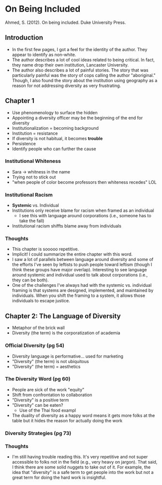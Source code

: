 # On Being Included

Ahmed, S. (2012). On being included. Duke University Press.

## Introduction

- In the first few pages, I got a feel for the identity
  of the author. They appear to identify as non-white.
- The author describes a lot of cool ideas related to
  being critical. In fact, they name drop their own
  institution, Lancaster University. 
- The author also describes a lot of painful stories.
  The story that was particularly painful was the
  story of cops calling the author "aboriginal."
  Though, I also found the story about the institution
  using geography as a reason for not addressing diversity
  as very frustrating. 

## Chapter 1

- Use phenomenology to surface the hidden
- Appointing a diversity officer may be the beginning of the end
  for diversity
- Institutionalization = becoming background
- Institution = resistance
- If diversity is not habitual, it becomes **trouble**
- Persistence
- Identify people who can further the cause

### Institutional Whiteness

- Sara -> whitness in the name
- Trying not to stick out 
- "when people of color become professors then whiteness recedes" LOL

### Institutional Racism

- **Systemic** vs. Individual
- Institutions only receive blame for racism when framed as an individual
  - I see this with language around corporations (i.e., someone has to take the fall)
- Institutional racism shiffts blame away from individuals

### Thoughts

- This chapter is sooooo repetitive.
- Implicit! I could summarize the entire chapter with this word.
- I saw a lot of parallels between language around diversity
  and some of the efforts I've seen by leftists to push people
  toward leftism (though I think these groups have major overlap).
  Interesting to see language around systemic and individual
  used to talk about corporations (i.e., they can be both).
- One of the challenges I've always had with the systemic vs.
  individual framing is that systems are designed, implemented,
  and maintained by individuals. When you shift the framing to
  a system, it allows those individuals to escape justice. 

## Chapter 2: The Language of Diversity

- Metaphor of the brick wall
- Diversity (the term) is the corporatization of academia

### Official Diversity (pg 54)

- Diversity language is performative... used for marketing
- "Diversity" (the term) is not ubiquitous
- "Diversity" (the term) = aesthetics

### The Diversity Word (pg 60)

- People are sick of the work "equity"
- Shift from confrontation to collaboration
- "Diversity" is a positive term
- "Diversity" can be eaten?
  - Use of the Thai food exampl
- The duality of diversity as a happy word means it gets
  more folks at the table but it hides the reason for 
  actually doing the work

### Diversity Strategies (pg 73)


### Thoughts

- I'm still having trouble reading this. It's very repetitive
  and not super accessible to folks not in the field (e.g.,
  very heavy on jargon). That said, I think there are some
  solid nuggets to take out of it. For example, the idea that
  "diversity" is a safe term to get people into the work but
  not a great term for doing the hard work is insightful.



